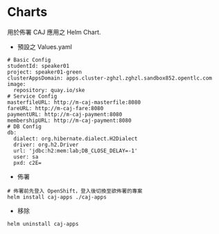 # Charts
用於佈署 CAJ 應用之 Helm Chart.

* 預設之 Values.yaml
```yaml=
# Basic Config
studentId: speaker01
project: speaker01-green
clusterAppsDomain: apps.cluster-zghzl.zghzl.sandbox852.opentlc.com
image:
  repository: quay.io/ske
# Service Config
masterfileURL: http://m-caj-masterfile:8080
fareURL: http://m-caj-fare:8080
paymentURL: http://m-caj-payment:8080
membershipURL: http://m-caj-payment:8080
# DB Config
db:
  dialect: org.hibernate.dialect.H2Dialect
  driver: org.h2.Driver
  url: 'jdbc:h2:mem:lab;DB_CLOSE_DELAY=-1'
  user: sa
  pxd: c2E=
```

* 佈署
```bash=
# 佈署前先登入 OpenShift，登入後切換至欲佈署的專案
helm install caj-apps ./caj-apps
```

* 移除
```bash=
helm uninstall caj-apps
```